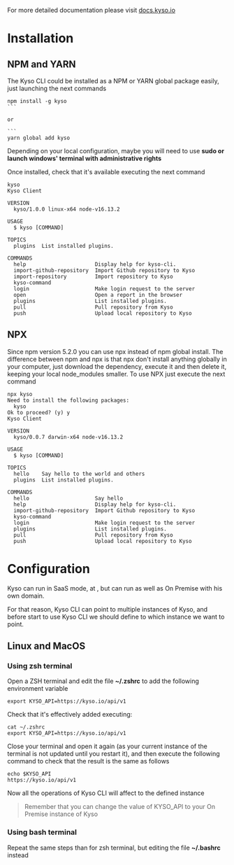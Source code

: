 For more detailed documentation please visit [docs.kyso.io](https://docs.kyso.io/posting-to-kyso/kyso-cli/installation)

# Installation
## NPM and YARN
The Kyso CLI could be installed as a NPM or YARN global package easily, just launching the next commands

```
npm install -g kyso
​```

or

```​
yarn global add kyso
```

Depending on your local configuration, maybe you will need to use **sudo or launch windows' terminal with administrative rights**

Once installed, check that it's available executing the next command

```
kyso
Kyso Client
​
VERSION
  kyso/1.0.0 linux-x64 node-v16.13.2
​
USAGE
  $ kyso [COMMAND]
​
TOPICS
  plugins  List installed plugins.
​
COMMANDS
  help                      Display help for kyso-cli.
  import-github-repository  Import Github repository to Kyso
  import-repository         Import repository to Kyso
  kyso-command
  login                     Make login request to the server
  open                      Open a report in the browser
  plugins                   List installed plugins.
  pull                      Pull repository from Kyso
  push                      Upload local repository to Kyso
```

## NPX
Since npm version 5.2.0 you can use npx instead of npm global install. The difference between npm and npx is that npx don't install anything globally in your computer, just download the dependency, execute it and then delete it, keeping your local node_modules smaller.
To use NPX just execute the next command

```
npx kyso
Need to install the following packages:
  kyso
Ok to proceed? (y) y
Kyso Client
​
VERSION
  kyso/0.0.7 darwin-x64 node-v16.13.2
​
USAGE
  $ kyso [COMMAND]
​
TOPICS
  hello    Say hello to the world and others
  plugins  List installed plugins.
​
COMMANDS
  hello                     Say hello
  help                      Display help for kyso-cli.
  import-github-repository  Import Github repository to Kyso
  kyso-command
  login                     Make login request to the server
  plugins                   List installed plugins.
  pull                      Pull repository from Kyso
  push                      Upload local repository to Kyso
```

# Configuration

Kyso can run in SaaS mode, at , but can run as well as On Premise with his own domain.

For that reason, Kyso CLI can point to multiple instances of Kyso, and before start to use Kyso CLI we should define to which instance we want to point.

## Linux and MacOS

### Using zsh terminal

Open a ZSH terminal and edit the file **~/.zshrc** to add the following environment variable

```
export KYSO_API=https://kyso.io/api/v1
```

Check that it's effectively added executing:

```
cat ~/.zshrc
export KYSO_API=https://kyso.io/api/v1
```

Close your terminal and open it again (as your current instance of the terminal is not updated until you restart it), and then execute the following command to check that the result is the same as follows

```
echo $KYSO_API
https://kyso.io/api/v1
```

Now all the operations of Kyso CLI will affect to the defined instance

> Remember that you can change the value of KYSO_API to your On Premise instance of Kyso

### Using bash terminal

Repeat the same steps than for zsh terminal, but editing the file **~/.bashrc** instead
